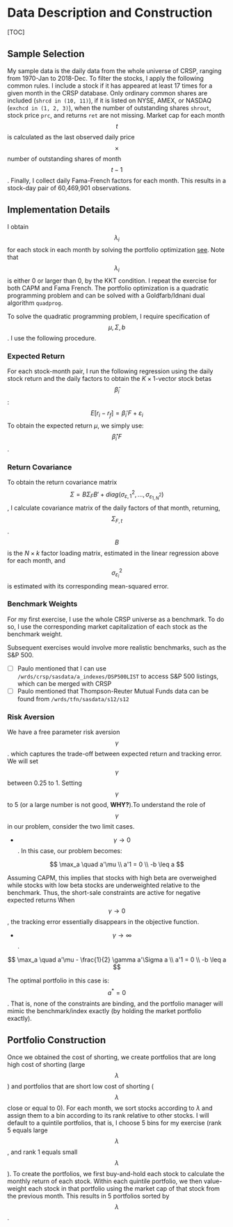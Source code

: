 # Data Description and Construction
[TOC]

## Sample Selection

My sample data is the daily data from the whole universe of CRSP, ranging from 1970-Jan to 2018-Dec. To filter the stocks, I apply the following common rules. I  include a stock if it has appeared at least 17 times for a given month in the CRSP database. Only ordinary common shares are included (`shrcd in (10, 11)`), if it is listed on NYSE, AMEX, or NASDAQ (`exchcd in (1, 2, 3)`), when the number of outstanding shares `shrout`, stock price `prc`, and returns `ret`  are not missing. Market cap for each month $$t$$ is calculated as the last observed daily price $$ \times $$ number of outstanding shares of month $$ t  - 1$$. Finally, I collect daily Fama-French factors for each month. This results in a stock-day pair of 60,469,901 observations.

## Implementation Details

I obtain $$\lambda_i$$ for each stock in each month by solving the portfolio optimization [see](<https://www.lkhang.com/chapter-1/motivation#problem-formulation>). Note that $$\lambda_i$$ is either $0$ or larger than $0$, by the KKT condition. I repeat the exercise for both CAPM and Fama French. The portfolio optimization is a quadratic programming problem and can be solved with a Goldfarb/Idnani dual algorithm `quadprog`. 

To solve the quadratic programming problem, I require specification of $$\mu, \Sigma, b​$$. I use the following procedure.

### Expected Return

For each stock-month pair, I run the following regression using the daily stock return and the daily factors to obtain the $K \times 1$-vector stock betas $$ \hat{\beta}_i ​$$:
$$
E[r_i - r_f] = \beta_i'F + \varepsilon_i
$$
To obtain the expected return $\mu$, we simply use: $$ \hat{\beta}_i' F$$.

### Return Covariance

To obtain the return covariance matrix $$\Sigma = B\Sigma_F B' + diag(\sigma_{\varepsilon, 1}^2,..., \sigma_{\varepsilon_{1,N}^2})$$, I calculate covariance matrix of the daily factors of that month, returning, $$\Sigma_{F, t}$$. $$B$$ is the $N \times k$ factor loading matrix, estimated in the linear regression above for each month, and $$\sigma_{\varepsilon_i}^2​$$ is estimated with its corresponding mean-squared error.

### Benchmark Weights

For my first exercise, I use the whole CRSP universe as a benchmark. To do so, I use the corresponding market capitalization of each stock as the benchmark weight. 

Subsequent exercises would involve more realistic benchmarks, such as the S&P 500.

- [ ] Paulo mentioned that I can use `/wrds/crsp/sasdata/a_indexes/DSP500LIST` to access S&P 500 listings, which can be merged with CRSP
- [ ] Paulo mentioned that Thompson-Reuter Mutual Funds data can be found from `/wrds/tfn/sasdata/s12/s12`

### Risk Aversion

We have a free parameter risk aversion $$ \gamma $$. which captures the trade-off between expected return and tracking error. We will set $$ \gamma $$ between 0.25 to 1. Setting $$ \gamma $$ to 5 (or a large number is not good, **WHY?**).To understand the role of $$ \gamma $$ in our problem, consider the two limit cases.

* $$ \gamma \to 0 $$. In this case, our problem becomes:

$$
\max_a \quad a'\mu \\
  a'1  = 0 \\
   -b \leq a
$$

Assuming CAPM, this implies that stocks with high beta are overweighed while stocks with low beta stocks are underweighted relative to the benchmark. Thus, the short-sale constraints are active for negative expected returns  When $$ \gamma \to 0$$ , the tracking error essentially disappears in the objective function.

* $$ \gamma \to \infty $$ . 

$$
\max_a \quad a'\mu - \frac{1}{2} \gamma a'\Sigma a \\
  a'1  = 0 \\
   -b \leq a
$$

The optimal portfolio in this case is: $$ a^* = 0 $$. That is, none of the constraints are binding, and the portfolio manager will mimic the benchmark/index exactly (by holding the market portfolio exactly).

## Portfolio Construction

Once we obtained the cost of shorting, we create portfolios that are long high cost of shorting (large $$ \lambda $$) and portfolios that are short low cost of shorting ($$ \lambda$$ close or equal to 0). For each month, we sort stocks according to $\lambda$ and assign them to a bin according to its rank relative to other stocks. I will default to a quintile portfolios, that is, I choose 5 bins for my exercise (rank 5 equals large $$ \lambda $$, and rank 1 equals small $$\lambda$$ ). To create the portfolios, we first buy-and-hold each stock to calculate the monthly return of each stock. Within each quintile portfolio, we then value-weight each stock in that portfolio using the market cap of that stock from the previous month. This results in 5 portfolios sorted by $$ \lambda $$.



